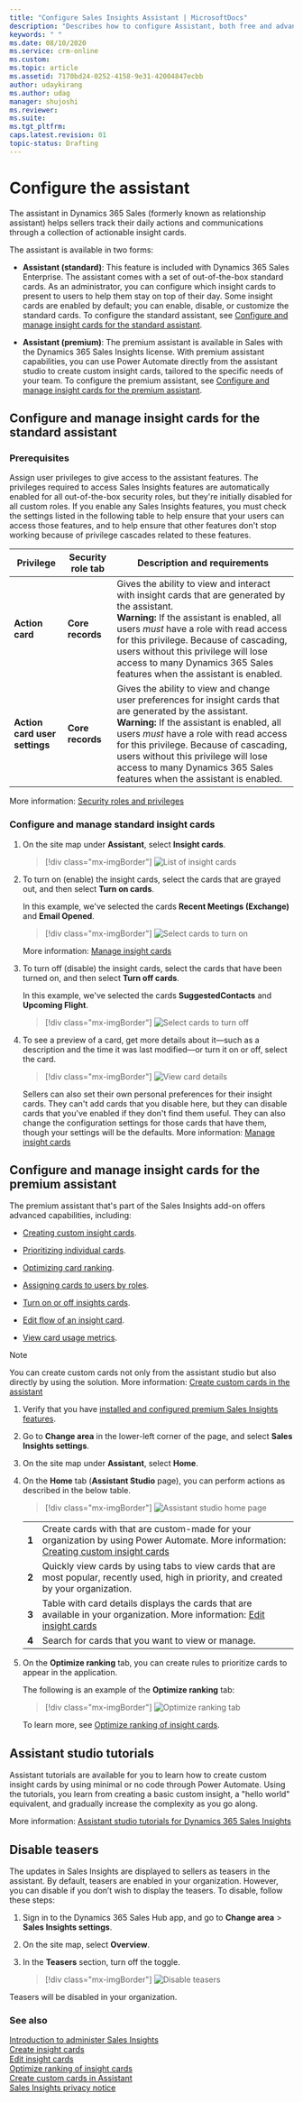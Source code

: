 ```yaml
---
title: "Configure Sales Insights Assistant | MicrosoftDocs"
description: "Describes how to configure Assistant, both free and advanced features."
keywords: " "
ms.date: 08/10/2020
ms.service: crm-online
ms.custom: 
ms.topic: article
ms.assetid: 7170bd24-0252-4158-9e31-42004847ecbb
author: udaykirang
ms.author: udag
manager: shujoshi
ms.reviewer: 
ms.suite: 
ms.tgt_pltfrm: 
caps.latest.revision: 01
topic-status: Drafting
---
```


# Configure the assistant

The assistant in Dynamics 365 Sales (formerly known as relationship assistant) helps sellers track their daily actions and communications through a collection of actionable insight cards. 

The assistant is available in two forms:

- **Assistant (standard)**: This feature is included with Dynamics 365 Sales Enterprise. The assistant comes with a set of out-of-the-box standard cards. As an administrator, you can configure which insight cards to present to users to help them stay on top of their day. Some insight cards are enabled by default; you can enable, disable, or customize the standard cards. To configure the standard assistant, see [Configure and manage insight cards for the standard assistant](#configure-and-manage-insight-cards-for-the-standard-assistant).

- **Assistant (premium)**: The premium assistant is available in Sales with the Dynamics 365 Sales Insights license. With premium assistant capabilities, you can use Power Automate directly from the assistant studio to create custom insight cards, tailored to the specific needs of your team. To configure the premium assistant, see [Configure and manage insight cards for the premium assistant](#configure-and-manage-insight-cards-for-the-premium-assistant).

## Configure and manage insight cards for the standard assistant

### Prerequisites

Assign user privileges to give access to the assistant features. The privileges required to access Sales Insights features are automatically enabled for all out-of-the-box security roles, but they're initially disabled for all custom roles. If you enable any Sales Insights features, you must check the settings listed in the following table to help ensure that your users can access those features, and to help ensure that other features don't stop working because of privilege cascades related to these features.

|Privilege| Security role tab |Description and requirements|
|--|--|--|
|**Action card**| **Core records**  |Gives the ability to view and interact with insight cards that are generated by the assistant. <br> **Warning:** If the assistant is enabled, all users *must* have a role with read access for this privilege. Because of cascading, users without this privilege will lose access to many Dynamics 365 Sales features when the assistant is enabled.|
| **Action card user settings** | **Core records**  | Gives the ability to view and change user preferences for insight cards that are generated by the assistant. **Warning:** If the assistant is enabled, all users *must* have a role with read access for this privilege. Because of cascading, users without this privilege will lose access to many Dynamics 365 Sales features when the assistant is enabled. |

More information: [Security roles and privileges](/dynamics365/customer-engagement/admin/security-roles-privileges)

### Configure and manage standard insight cards

1. On the site map under **Assistant**, select **Insight cards**.

    > [!div class="mx-imgBorder"]
    > ![List of insight cards](media/si-admin-assistant-card-list.png "List of insight cards")
    
2.	To turn on (enable) the insight cards, select the cards that are grayed out, and then select **Turn on cards**.

    In this example, we've selected the cards **Recent Meetings (Exchange)** and **Email Opened**.

    > [!div class="mx-imgBorder"]
    > ![Select cards to turn on](media/si-admin-assistant-turn-on-cards.png "Select cards to turn on")
    
    More information: [Manage insight cards](assistant.md#manage-insight-cards)

3. To turn off (disable) the insight cards, select the cards that have been turned on, and then select **Turn off cards**.
    
    In this example, we've selected the cards **SuggestedContacts** and **Upcoming Flight**.

    > [!div class="mx-imgBorder"]
    > ![Select cards to turn off](media/si-admin-assistant-turn-off-cards.png "Select cards to turn off")
    
4. To see a preview of a card, get more details about it&mdash;such as a description and the time it was last modified&mdash;or turn it on or off, select the card.

    > [!div class="mx-imgBorder"]
    > ![View card details](media/si-admin-assistant-view-card-details.png "View card details")

    Sellers can also set their own personal preferences for their insight cards. They can't add cards that you disable here, but they can disable cards that you've enabled if they don't find them useful. They can also change the configuration settings for those cards that have them, though your settings will be the defaults. More information: [Manage insight cards](assistant.md#manage-insight-cards)

## Configure and manage insight cards for the premium assistant

The premium assistant that's part of the Sales Insights add-on offers advanced capabilities, including:

- [Creating custom insight cards](create-insight-cards-flow.md).

- [Prioritizing individual cards](edit-insight-cards.md#set-priority-for-a-card).

- [Optimizing card ranking](optimize-ranking-insight-cards.md).

- [Assigning cards to users by roles](edit-insight-cards.md#assign-roles-to-or-remove-roles-from-a-card).

- [Turn on or off insights cards](edit-insight-cards.md#turn-cards-on-or-off).

- [Edit flow of an insight card](edit-insight-cards.md#edit-flow-of-a-card).

- [View card usage metrics](edit-insight-cards.md#view-card-usage-metrics).

> [!NOTE]
> You can create custom cards not only from the assistant studio but also directly by using the solution. More information: [Create custom cards in the assistant](extend-relationship-assistant-card.md)

1. Verify that you have [installed and configured premium Sales Insights features](intro-admin-guide-sales-insights.md#install-and-configure-premium-sales-insights-features).

2. Go to **Change area** in the lower-left corner of the page, and select **Sales Insights settings**.

3. On the site map under **Assistant**, select **Home**.

4. On the **Home** tab (**Assistant Studio** page), you can perform actions as described in the below table.
    
    > [!div class="mx-imgBorder"]
    > ![Assistant studio home page](media/si-admin-assistant-full-studio-home-page.png "Assistant studio home page")

    |  |  | 
    |--------|---------|
    | **1** | Create cards with that are custom-made for your organization by using Power Automate. More information: [Creating custom insight cards](create-insight-cards-flow.md) |
    | **2** | Quickly view cards by using tabs to view cards that are most popular, recently used, high in priority, and created by your organization. |
    | **3** | Table with card details displays the cards that are available in your organization. More information: [Edit insight cards](edit-insight-cards.md) |
    | **4** | Search for cards that you want to view or manage. |
    
5. On the **Optimize ranking** tab, you can create rules to prioritize cards to appear in the application.

    The following is an example of the **Optimize ranking** tab:

    > [!div class="mx-imgBorder"]
    > ![Optimize ranking tab](media/si-admin-assistant-optimize-ranking.png "Optimize ranking tab")

    To learn more, see [Optimize ranking of insight cards](optimize-ranking-insight-cards.md).

## Assistant studio tutorials

Assistant tutorials are available for you to learn how to create custom insight cards by using minimal or no code through Power Automate. Using the tutorials, you learn from creating a basic custom insight, a "hello world" equivalent, and gradually increase the complexity as you go along.

More information: [Assistant studio tutorials for Dynamics 365 Sales Insights](https://docs.microsoft.com/learn/modules/sales-insights-lab/)

## Disable teasers

The updates in Sales Insights are displayed to sellers as teasers in the assistant. By default, teasers are enabled in your organization. However, you can disable if you don’t wish to display the teasers. To disable, follow these steps:

1. Sign in to the Dynamics 365 Sales Hub app, and go to **Change area** > **Sales Insights settings**.

2. On the site map, select **Overview**.

3. In the **Teasers** section, turn off the toggle.

    > [!div class="mx-imgBorder"]
    > ![Disable teasers](media/disable-teasers.png "Disable teasers")

Teasers will be disabled in your organization.

### See also

[Introduction to administer Sales Insights](intro-admin-guide-sales-insights.md)  
[Create insight cards](create-insight-cards-flow.md)  
[Edit insight cards](edit-insight-cards.md)  
[Optimize ranking of insight cards](optimize-ranking-insight-cards.md)  
[Create custom cards in Assistant](extend-relationship-assistant-card.md)  
[Sales Insights privacy notice](privacy-notice.md)

